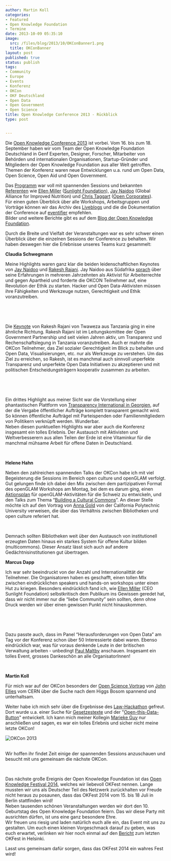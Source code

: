 ```yaml
---
author: Martin Koll
categories:
- Featured
- Open Knowledge Foundation
- Termine
date: 2013-10-09 05:35:10
image:
  src: /files/blog/2013/10/OKConBanner1.png
  title: OKConBanner
layout: post
published: true
status: publish
tags:
- Community
- Europe
- Events
- Konferenz
- OKCon
- OKF Deutschland
- Open Data
- Open Government
- Open Science
title: Open Knowledge Conference 2013 - Rückblick
type: post


---
```


Die [Open Knowledge Conference 2013](http://www.okcon.org) ist vorbei. Vom 16. bis zum 18. September haben wir vom Team der Open Knowledge Foundation Deutschland in Genf Experten, Designer, Forscher, Mitarbeiter von Behörden und internationalen Organisationen, Startup-Gründer und Mitgliedern der Open Knowledge Foundation aus aller Welt getroffen. Themen der Konferenz waren neue Entwicklungen u.a. rund um Open Data, Open Science, Open Aid und Open Government.

Das [Programm](http://okcon.org/schedule/) war voll mit spannenden Sessions und bekannten [Referenten](http://okcon.org/main-speakers/) wie [Ellen Miller](http://okcon.org/main-speakers/ellen-miller/) ([Sunlight Foundation](http://sunlightfoundation.com/)), [Jay Naidoo](http://okcon.org/main-speakers/jay-naidoo/) (Global Alliance for Improved Nutrition) und [Chris Taggart](http://okcon.org/main-speakers/chris-taggart/) ([Open Corporates](http://opencorporates.com/)).  
Für einen guten Überblick über alle Workshops, Arbeitsgruppen und Vorträge können wir das Archiv des [Liveblogs](http://okcon.org/live/) und die die Dokumentation der Conference auf [eventifier](http://eventifier.co/event/okcon13/popular) empfehlen.  
Bilder und weitere Berichte gibt es auf dem [Blog der Open Knowledge Foundation](http://blog.okfn.org/2013/09/30/wrapping-up-okcon/). 

Durch die Breite und Vielfalt der Veranstaltungen war es sehr schwer einen Überblick über die einzelnen Sessions der Conference zu behalten. Wir haben deswegen hier die Erlebnisse unseres Teams kurz gesammelt:

**Claudia Schwegmann**

Meine Highlights waren ganz klar die beiden leidenschaftlichen Keynotes von [Jay Naidoo](http://okcon.org/main-speakers/jay-naidoo/) und [Rakesh Rajani](http://okcon.org/main-speakers/rakesh-rajani/). Jay Naidoo aus Südafrika [sprach](http://new.livestream.com/accounts/5389255/okcon/videos/30325193) über seine Erfahrungen in mehreren Jahrzehnten als Aktivist für Arbeiterrechte und gegen Apartheid und forderte die OKCON Teilnehmer auf, eine Revolution der Ethik zu starten. Hacker und Open Data-Aktivisten müssen ihre Fähigkeiten und Werkzeuge nutzen, Gerechtigkeit und Ethik voranzutreiben. 

 

 

Die [Keynote](http://new.livestream.com/accounts/5389255/okcon/videos/30336663) von Rakesh Rajani von Twaweza aus Tanzania ging in eine ähnliche Richtung. Rakesh Rajani ist im Leitungskomittee der Open Government Partnership und seit vielen Jahren aktiv, um Transparenz und Rechenschaftslegung in Tanzania voranzutreiben. Auch er mahnte die OKCon Teilnehmer, das Ziel sozialer Gerechtigkeit im Blick zu behalten und Open Data, Visualisierungen, etc. nur als Werkzeuge zu verstehen. Um das Ziel zu erreichen, so Rakesh, ist es manchmal auch sinnvoll unperfekte Transparenz und unperfekte Open Data Initiativen zu akzeptieren und mit politischen Entscheidungsträgern kooperativ zusammen zu arbeiten. 

 

 

Ein drittes Highlight aus meiner Sicht war die Vorstellung einer phantastischen Plattform von [Transparency International in Georgien](http://transparency.ge/en), auf der die Vergabe öffentlicher Aufträge komplett transparent gemacht wird. So können öffentliche Aufträgel mit Parteispenden oder Familienmitgliedern von Politikern verknüpft werden. Wunderbar.  
Neben diesen punktuellen Highlights war aber auch die Konferenz insgesamt ein tolles Erlebnis. Der Austausch mit Aktivisten und Weltverbesserern aus allen Teilen der Erde ist eine Vitaminkur für die manchmal mühsame Arbeit für offene Daten in Deutschland.

 

**Helene Hahn**

Neben den zahlreichen spannenden Talks der OKCon habe ich mit viel Begeisterung die Sessions im Bereich open culture und openGLAM verfolgt. Gut gelungen finde ich dabei den Mix zwischen dem partizipativen Format des openGLAM Workshops am Montag, bei dem es darum ging, einen [Aktionsplan](http://openglam.org/2013/09/19/openglam-switzerland-workshop-okcon-2013/#sthash.SYCjJE9s.dpuf) für openGLAM-Aktivitäten für die Schweiz zu entwickeln, und den Talks zum Thema “[Building a Cultural Commons](http://okcon.org/open-culture/session-1/)”. An dieser Stelle möchte ich auf den Vortrag von [Anna Gold](http://new.livestream.com/accounts/5389255/okcon/videos/30328010) von der California Polytechnic University verweisen, die über das Verhältnis zwischen Bibliotheken und open culture referiert hat. 

 

Demnach sollten Bibliotheken weit über den Austausch von institutionell erzeugten Daten hinaus ein starkes System für offene Kultur bilden (multicommons). Dieser Ansatz lässt sich auch auf andere Gedächtnisinstitutionen gut übertragen. 

**Marcus Dapp**

Ich war sehr beeindruckt von der Anzahl und Internationalittät der Teilnehmer. Die Organisatoren haben es geschafft, einen tollen MIx zwischen eindrücklichen speakers und hands-on workshops unter einen Hut zu kriegen. Besonders eindrücklich fand ich, wie [Ellen Miller](http://okcon.org/main-speakers/ellen-miller/) (CEO Sunlight Foundation) selbstkritisch dem Publikum ins Gewissen geredet hat, dass wir nicht immer nur die “liebe Community” sein sollten, denn ohne Druck werden wir über einen gewissen Punkt nicht hinauskommen. 

 

 

Dazu passte auch, dass im Panel “Herausforderungen von Open Data” am Tag vor der Konferenz schon über 50 Interessierte dabei waren. Ebenso eindrücklich war, was für voraus denkende Leute in der britischen Verwaltung arbeiten - unbedingt [Paul Maltby](http://new.livestream.com/accounts/5389255/okcon/videos/30254249) anschauen. Insgesamt ein tolles Event, grosses Dankeschön an alle OrganisatorInnen!

 

**Martin Koll**

Für mich war auf der OKCon besonders der [Open Science Vortrag](http://new.livestream.com/accounts/5389255/okcon/videos/30268326) von [John Ellies](http://okcon.org/main-speakers/john-ellis/) vom CERN über die Suche nach dem Higgs Bosom spannend und unterhaltsam.

Weiter habe ich mich sehr über die Ergebnisse des [Law-Hackathon](http://make.opendata.ch/legal/) gefreut. Dort wurde u.a. einer Suche für [Gesetzestexte](http://ww1.openlaws.eu/) und der "[Open-this-Data-Button](http://button.datalets.ch/)" entwickelt. Ich kann mich meiner Kollegin [Marieke Guy](http://remoteworker.wordpress.com/2013/09/24/event-amplifying-okcon/) nur anschließen und sagen, es war ein tolles Erlebnis und sicher nicht meine letzte OKCon!

![OKCon 2013](http://farm8.staticflickr.com/7329/10134532423_bb27b10128.jpg)  
 

Wir hoffen ihr findet Zeit einige der spannenden Sessions anzuschauen und besucht mit uns gemeinsam die nächste OKCon.

 

Das nächste große Ereignis der Open Knowledge Foundation ist das [Open Knowledge Festival 2014](http://blog.okfn.org/2013/09/18/see-you-at-okfestival-2014/), welches wir liebevoll OKFest nennen. Lange mussten wir uns als Deutscher Teil des Netzwerk zurückhalten vor Freude nicht heraus zu posaunen, dass das OKFest 2014 vom 15. bis 18 Juli in Berlin stattfinden wird!  
Neben tausenden schönen Veranstaltungen werden wir dort den 10. Geburtstag des Open Knowledge Foundation feiern. Das wir diese Party mit ausrichten dürfen, ist uns eine ganz besondere Ehre.  
Wir freuen uns riesig und laden natürlich euch alle ein, das Event mit uns zu gestalten. Um euch einen kleinen Vorgeschmack darauf zu geben, was euch erwartet, verlinken wir hier noch einmal auf den [Bericht](http://blog.okfn.org/2012/10/29/okfestival-2012-one-month-later/) zum letzten OKFest in Helsinki.

Lasst uns gemeinsam dafür sorgen, dass das OKFest 2014 ein wahres Fest wird!

 